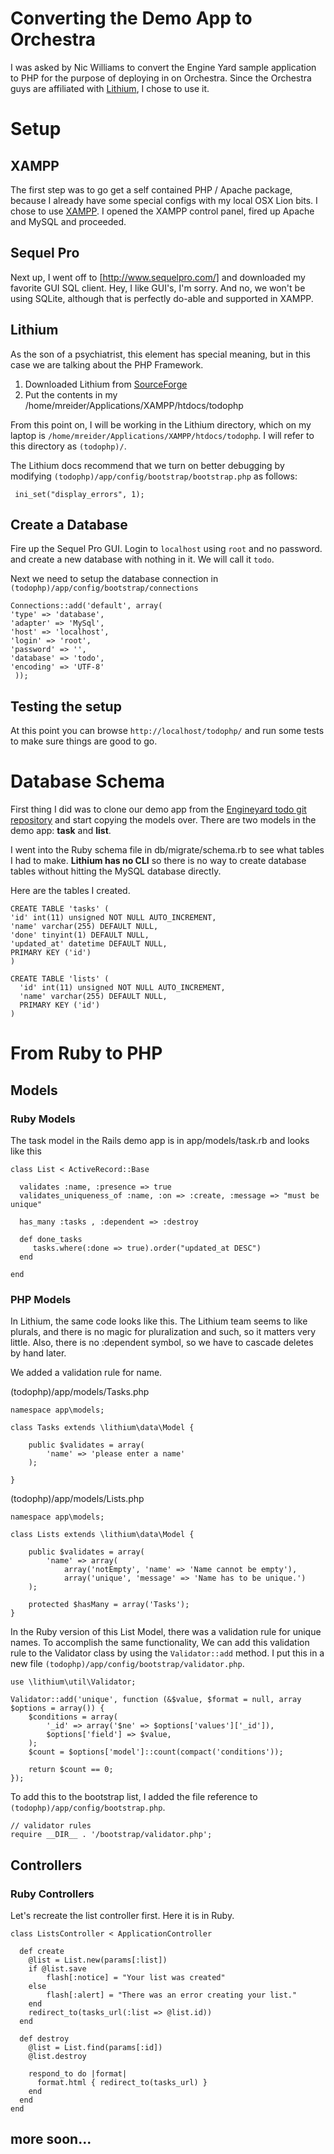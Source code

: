# Converting the Demo App to Orchestra
I was asked by Nic Williams to convert the Engine Yard sample application to PHP for the purpose of deploying in on Orchestra. Since the Orchestra guys are affiliated with [Lithium](http://lithify.me/), I chose to use it.

# Setup

## XAMPP

The first step was to go get a self contained PHP / Apache package, because I already have some special configs with my local OSX Lion bits. I chose to use [XAMPP](http://www.apachefriends.org/en/xampp.html). I opened the XAMPP control panel, fired up Apache and MySQL and proceeded.

## Sequel Pro

Next up, I went off to [http://www.sequelpro.com/] and downloaded my favorite GUI SQL client. Hey, I like GUI's, I'm sorry. And no, we won't be using SQLite, although that is perfectly do-able and supported in XAMPP.

## Lithium

As the son of a psychiatrist, this element has special meaning, but in this case we are talking about the PHP Framework.

1. Downloaded Lithium from [SourceForge](http://sourceforge.net/projects/li3/)
2. Put the contents in my /home/mreider/Applications/XAMPP/htdocs/todophp

From this point on, I will be working in the Lithium directory, which on my laptop is <code>/home/mreider/Applications/XAMPP/htdocs/todophp</code>. I will refer to this directory as <code>(todophp)/</code>.

The Lithium docs recommend that we turn on better debugging by modifying <code>(todophp)/app/config/bootstrap/bootstrap.php</code> as follows:

     ini_set("display_errors", 1);

## Create a Database

Fire up the Sequel Pro GUI. Login to <code>localhost</code> using <code>root</code> and no password. and create a new database with nothing in it. We will call it <code>todo</code>. 

Next we need to setup the database connection in <code>(todophp)/app/config/bootstrap/connections</code>

    Connections::add('default', array(
    'type' => 'database',
    'adapter' => 'MySql',
    'host' => 'localhost',
    'login' => 'root',
    'password' => '',
    'database' => 'todo',
    'encoding' => 'UTF-8'
     ));

## Testing the setup

At this point you can browse <code>http://localhost/todophp/</code> and run some tests to make sure things are good to go.

# Database Schema

First thing I did was to clone our demo app from the [Engineyard todo git repository](http://github.com/engineyard/todo) and start copying the models over. There are two models in the demo app: **task** and **list**.

I went into the Ruby schema file in db/migrate/schema.rb to see what tables I had to make. **Lithium has no CLI** so there is no way to create database tables without hitting the MySQL database directly.

Here are the tables I created.

    CREATE TABLE 'tasks' (
    'id' int(11) unsigned NOT NULL AUTO_INCREMENT,
    'name' varchar(255) DEFAULT NULL,
    'done' tinyint(1) DEFAULT NULL,
    'updated_at' datetime DEFAULT NULL,
    PRIMARY KEY ('id')
    )

	CREATE TABLE 'lists' (
	  'id' int(11) unsigned NOT NULL AUTO_INCREMENT,
	  'name' varchar(255) DEFAULT NULL,
	  PRIMARY KEY ('id')
	)

# From Ruby to PHP

## Models

### Ruby Models

The task model in the Rails demo app is in app/models/task.rb and looks like this

    class List < ActiveRecord::Base

	  validates :name, :presence => true
	  validates_uniqueness_of :name, :on => :create, :message => "must be unique"

	  has_many :tasks , :dependent => :destroy

	  def done_tasks
	     tasks.where(:done => true).order("updated_at DESC")
	  end

	end
	
### PHP Models

In Lithium, the same code looks like this. The Lithium team seems to like plurals, and there is no magic for pluralization and such, so it matters very little. Also, there is no :dependent symbol, so we have to cascade deletes by hand later.

We added a validation rule for name.

(todophp)/app/models/Tasks.php

    namespace app\models;

	class Tasks extends \lithium\data\Model {
		
		public $validates = array(
		    'name' => 'please enter a name'
		);

	}
	
(todophp)/app/models/Lists.php
	
	namespace app\models;

	class Lists extends \lithium\data\Model {
		
		public $validates = array(
		    'name' => array(
				array('notEmpty', 'name' => 'Name cannot be empty'),
				array('unique', 'message' => 'Name has to be unique.')
		);
		
		protected $hasMany = array('Tasks');
    }

In the Ruby version of this List Model, there was a validation rule for unique names. To accomplish the same functionality, We can add this validation rule to the Validator class by using the <code>Validator::add</code> method. I put this in a new file <code>(todophp)/app/config/bootstrap/validator.php</code>.

    use \lithium\util\Validator;

	Validator::add('unique', function (&$value, $format = null, array $options = array()) {
		$conditions = array(
			'_id' => array('$ne' => $options['values']['_id']),
			$options['field'] => $value,
		);
		$count = $options['model']::count(compact('conditions'));

		return $count == 0;
	});
	
To add this to the bootstrap list, I added the file reference to <code>(todophp)/app/config/bootstrap.php</code>.

    // validator rules
	require __DIR__ . '/bootstrap/validator.php';
	
## Controllers

### Ruby Controllers

Let's recreate the list controller first. Here it is in Ruby.

    class ListsController < ApplicationController

	  def create
	    @list = List.new(params[:list])
	    if @list.save
	        flash[:notice] = "Your list was created"
	    else
	        flash[:alert] = "There was an error creating your list."
	    end
	    redirect_to(tasks_url(:list => @list.id))
	  end

	  def destroy
	    @list = List.find(params[:id])
	    @list.destroy

	    respond_to do |format|
	      format.html { redirect_to(tasks_url) }
	    end
	  end
	end

## more soon...

